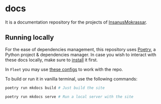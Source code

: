 # docs

It is a documentation repository for the projects of [InsanusMokrassar](https://github.com/InsanusMokrassar).

## Running locally

For the ease of dependencies management, this repository uses [Poetry](https://python-poetry.org), a Python project & dependencies manager.
In case you wish to interact with these docs locally, make sure to [install](https://python-poetry.org/docs/#installation) it first.

In `Fleet` you may use [these configs](https://github.com/InsanusMokrassar/docs/blob/master/.fleet/run.json) to work with the repo.

To build or run it in vanilla terminal, use the following commands:

```bash
poetry run mkdocs build # Just build the site
```

```bash
poetry run mkdocs serve # Run a local server with the site
```

